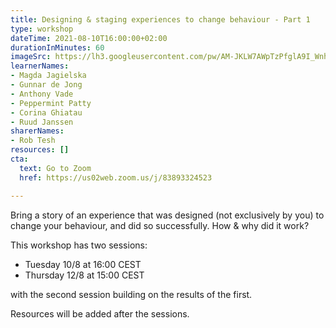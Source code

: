 ```yaml
---
title: Designing & staging experiences to change behaviour - Part 1
type: workshop
dateTime: 2021-08-10T16:00:00+02:00
durationInMinutes: 60
imageSrc: https://lh3.googleusercontent.com/pw/AM-JKLW7AWpTzPfglA9I_WnhDbDXLWE5cQ4sfbZE5nFRBZgBZcTLGe7DTis41QzEod076AvFIaIYfCMKPQMbRJnD7WcVpf2uOG6W46dOJbcdnOci2bt-WL5vURb9VY00oW7X36gD0QX2K9vmRy49PZbuj_OHtQ=s1494-no?authuser=0
learnerNames:
- Magda Jagielska
- Gunnar de Jong
- Anthony Vade
- Peppermint Patty
- Corina Ghiatau
- Ruud Janssen
sharerNames:
- Rob Tesh
resources: []
cta:
  text: Go to Zoom
  href: https://us02web.zoom.us/j/83893324523

---
```

Bring a story of an experience that was designed (not exclusively by you) to change your behaviour, and did so successfully. How & why did it work?

This workshop has two sessions: 

- Tuesday 10/8 at 16:00 CEST
- Thursday 12/8 at 15:00 CEST

with the second session building on the results of the first.

Resources will be added after the sessions.